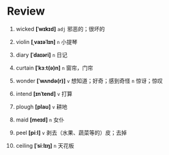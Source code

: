 # Review
1. wicked **[ˈwɪkɪd]** `adj` 邪恶的；很坏的

2. violin **[ˌvaɪəˈlɪn]** `n` 小提琴

3. diary **[ˈdaɪəri]** `n` 日记

4. curtain **[ˈkɜːt(ə)n]** `n` 窗帘，门帘

5. wonder **[ˈwʌndə(r)]** `v` 想知道；好奇；感到奇怪 `n` 惊讶；惊叹

6. intend **[ɪnˈtend]** `v` 打算

7. plough **[plaʊ]** `v` 耕地

8. maid **[meɪd]** `n` 女仆

9. peel **[piːl]** `v` 剥去（水果、蔬菜等的）皮；去掉

10. ceiling **[ˈsiːlɪŋ]** `n` 天花板

